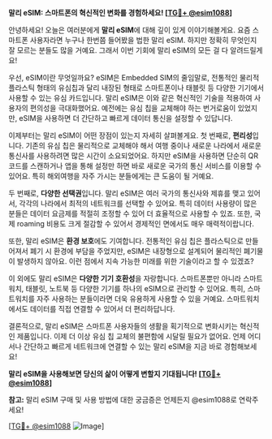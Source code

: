 **말리 eSIM: 스마트폰의 혁신적인 변화를 경험하세요! [[TG💪+ @esim1088](https://t.me/s/esim1088)]**

안녕하세요! 오늘은 여러분에게 **말리 eSIM**에 대해 깊이 있게 이야기해볼게요. 요즘 스마트폰 사용자라면 누구나 한번쯤 들어봤을 법한 말리 eSIM. 하지만 정확히 무엇인지 잘 모르는 분들도 많을 거예요. 그래서 이번 기회에 말리 eSIM의 모든 걸 다 알려드릴게요!

우선, eSIM이란 무엇일까요? eSIM은 Embedded SIM의 줄임말로, 전통적인 물리적 플라스틱 형태의 유심칩과 달리 내장된 형태로 스마트폰이나 태블릿 등 다양한 기기에서 사용할 수 있는 유심 카드입니다. 말리 eSIM은 이와 같은 혁신적인 기술을 적용하여 사용자의 편의성을 극대화했어요. 예전에는 유심 칩을 교체해야 하는 번거로움이 있었지만, eSIM을 사용하면 더 간단하고 빠르게 데이터 통신을 설정할 수 있답니다.

이제부터는 말리 eSIM이 어떤 장점이 있는지 자세히 살펴볼게요. 첫 번째로, **편리성**입니다. 기존의 유심 칩은 물리적으로 교체해야 해서 여행 중이나 새로운 나라에서 새로운 통신사를 사용하려면 많은 시간이 소요되었어요. 하지만 eSIM을 사용하면 단순히 QR 코드를 스캔하거나 앱을 통해 설정만 하면 바로 새로운 국가의 통신 서비스를 이용할 수 있어요. 특히 해외여행을 자주 가시는 분들에게는 큰 도움이 될 거예요.

두 번째로, **다양한 선택권**입니다. 말리 eSIM은 여러 국가의 통신사와 제휴를 맺고 있어서, 각각의 나라에서 최적의 네트워크를 선택할 수 있어요. 특히 데이터 사용량이 많은 분들은 데이터 요금제를 적절히 조정할 수 있어 더 효율적으로 사용할 수 있죠. 또한, 국제 roaming 비용도 크게 절감할 수 있어서 경제적인 면에서도 매우 매력적이랍니다.

또한, 말리 eSIM은 **환경 보호**에도 기여합니다. 전통적인 유심 칩은 플라스틱으로 만들어져서 폐기 시 환경에 부담을 주었지만, eSIM은 내장형으로 설계되어 물리적인 폐기물이 발생하지 않아요. 이런 점에서 지속 가능한 미래를 위한 기술이라고 할 수 있겠죠?

이 외에도 말리 eSIM은 **다양한 기기 호환성**을 자랑합니다. 스마트폰뿐만 아니라 스마트워치, 태블릿, 노트북 등 다양한 기기를 하나의 eSIM으로 관리할 수 있어요. 특히, 스마트워치를 자주 사용하는 분들이라면 더욱 유용하게 사용할 수 있을 거예요. 스마트워치에서도 데이터를 직접 연결할 수 있어서 더 편리하답니다.

결론적으로, 말리 eSIM은 스마트폰 사용자들의 생활을 획기적으로 변화시키는 혁신적인 제품입니다. 이제 더 이상 유심 칩 교체의 불편함에 시달릴 필요가 없어요. 언제 어디서나 간단하고 빠르게 네트워크에 연결할 수 있는 말리 eSIM을 지금 바로 경험해보세요!

**말리 eSIM을 사용해보면 당신의 삶이 어떻게 변할지 기대됩니다! [[TG💪+ @esim1088](https://t.me/s/esim1088)]**

**참고:** 말리 eSIM 구매 및 사용 방법에 대한 궁금증은 언제든지 @esim1088로 연락주세요! 

[[TG💪+ @esim1088](https://t.me/s/esim1088) ![Image](https://i.postimg.cc/Y0z9fWf4/image.png)]